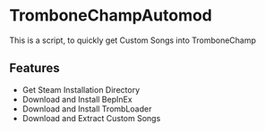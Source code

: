 # TromboneChampAutomod
This is a script, to quickly get Custom Songs into TromboneChamp

## Features
- Get Steam Installation Directory
- Download and Install BepInEx
- Download and Install TrombLoader
- Download and Extract Custom Songs
